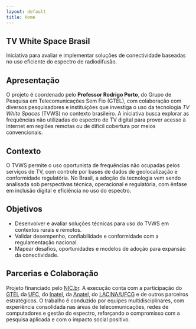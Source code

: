 ```yaml
---
layout: default
title: Home
---
```


<section class="hero">
  <h1>TV White Space Brasil</h1>
  <p>Iniciativa para avaliar e implementar soluções de conectividade baseadas no uso eficiente do espectro de radiodifusão.</p>
</section>

<div class="card" style="margin-top:16px">
    <h2>Apresentação</h2>
    <p>
      O projeto é coordenado pelo <strong>Professor Rodrigo Porto</strong>, do Grupo de Pesquisa em Telecomunicações Sem Fio (GTEL), 
      com colaboração com diversos pesquisadores e instituições que investiga o uso da tecnologia <em>TV White Spaces</em> (TVWS) no contexto brasileiro.
      A iniciativa busca explorar as frequências não utilizadas do espectro de TV digital para prover acesso à internet em regiões remotas ou de difícil cobertura por meios convencionais. 
    </p>
    <h2>Contexto</h2>
    <p>
      O TVWS permite o uso oportunista de frequências não ocupadas pelos serviços de TV, com controle por bases de dados de geolocalização
      e conformidade regulatória. No Brasil, a adoção da tecnologia vem sendo analisada sob perspectivas técnica, operacional e regulatória,
      com ênfase em inclusão digital e eficiência no uso do espectro.
    </p>
</div>

<div class="grid" style="margin-top:16px">

  <article class="card">
    <h2>Objetivos</h2>
    <ul>
      <li>Desenvolver e avaliar soluções técnicas para uso do TVWS em contextos rurais e remotos.</li>
      <li>Validar desempenho, confiabilidade e conformidade com a regulamentação nacional.</li>
      <li>Mapear desafios, oportunidades e modelos de adoção para expansão da conectividade.</li>
    </ul>
  </article>

  <article class="card">
    <h2>Parcerias e Colaboração</h2>
    <p>
      Projeto financiado pelo <abbr title="Núcleo de Informação e Coordenação do Ponto BR">NIC.br</abbr>.
      A execução conta com a participação do <abbr title="Grupo de Pesquisa em Telecomunicações Sem Fio">GTEL</abbr> da <abbr title="Universidade Federal do Ceará">UFC</abbr>,
      do <abbr title="Instituto Nacional de Telecomunicações">Inatel</abbr>, da <abbr title="Agência Nacional de Telecomunicações">Anatel</abbr>, do <abbr title="Laboratório de Computação Inteligente Aplicada">LACINA/UFCG</abbr> e de outros parceiros estratégicos.  
      O trabalho é conduzido por equipes multidisciplinares, com experiência consolidada nas áreas de telecomunicações, redes de computadores e gestão do espectro,  reforçando o compromisso com a pesquisa aplicada e com o impacto social positivo.
    </p>
  </article>
</div>

<!-- <div class="card" style="margin-top:16px">
  <h2>Saiba mais</h2>
  <ul>
    <li><a href="https://www.nic.br/noticia/na-midia/avanca-projeto-que-permite-ofertar-internet-nos-white-spaces/" target="_blank" rel="noopener">Avança projeto que permite ofertar internet nos white spaces — NIC.br</a></li>
    <li><a href="https://nic.br/noticia/releases/projeto-analisa-o-uso-da-tecnologia-tv-white-spaces-no-brasil-para-ampliar-inclusao-digital/" target="_blank" rel="noopener">Projeto analisa o uso da tecnologia TV White Spaces no Brasil — NIC.br</a></li>
  </ul>
</div> -->
